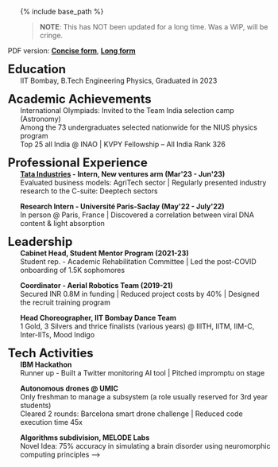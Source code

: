 <!-- ---
layout: resume
title:
permalink: /cv/
author_profile: true
redirect_from:
  - /resume
---
<!-- Change to be made: Write everything in detail here. Make the concise one on PDF -->
{% include base_path %}  
> **NOTE**: This has NOT been updated for a long time. Was a WIP, will be cringe.  

<!-- <span style = "font-size:1.7em; margin-left: -25px;"> [Concise](/files/Concise-Resume-Mithil.pdf) </span>  -->
<span style = "margin-left: -25px;">PDF version: [**Concise form**](/files/Concise-Resume-Mithil.pdf),  [**Long form**](/files/Mithil-Vakde-Resume.pdf)</span>  

<!-- <span style = "margin-left: -25px;">To respect your time, I include only points relevant to the role. Find my standard, full resume [**here**](/files/Mithil-Vakde-Resume.pdf) (read at your own peril)</span>   -->

**<span style = "font-size:1.7em; margin-left: -25px;">Education</span>**  
IIT Bombay, B.Tech Engineering Physics, Graduated in 2023  

**<span style = "font-size:1.7em; margin-left: -25px;">Academic Achievements</span>**  
International Olympiads: Invited to the Team India selection camp (Astronomy)  
Among the 73 undergraduates selected nationwide for the NIUS physics program  
Top 25 all India @ INAO | KVPY Fellowship – All India Rank 326

**<span style = "font-size:1.7em; margin-left: -25px;">Professional Experience</span>**  
**<span style = "font-size:1em;">[Tata Industries](https://tataindustries.com/) - Intern, New ventures arm (Mar'23 - Jun'23)</span>**  
Evaluated business models: AgriTech sector | Regularly presented industry research to the C-suite: Deeptech sectors

<!-- **<span style = "font-size:1em;">Co-founder - Soilo (Feb'23 - Aug'23)</span>**  
Secured INR 50K in funding | Developed a marker recognition algorithm for drones   -->

**<span style = "font-size:1em;">Research Intern - Université Paris-Saclay (May'22 - July'22)</span>**  
In person @ Paris, France | Discovered a correlation between viral DNA content & light absorption

**<span style = "font-size:1.7em; margin-left: -25px;">Leadership</span>**  
**<span style = "font-size:1em;">Cabinet Head, Student Mentor Program (2021-23)</span>**  
Student rep. - Academic Rehabilitation Committee | Led the post-COVID onboarding of 1.5K sophomores

**<span style = "font-size:1em;">Coordinator - Aerial Robotics Team (2019-21)</span>**  
Secured INR 0.8M in funding | Reduced project costs by 40% | Designed the recruit training program 

**<span style = "font-size:1em;">Head Choreographer, IIT Bombay Dance Team</span>**  
1 Gold, 3 Silvers and thrice finalists (various years) @ IIITH, IITM, IIM-C, Inter-IITs, Mood Indigo

**<span style = "font-size:1.7em; margin-left: -25px;">Tech Activities</span>**  
**<span style = "font-size:1em;">IBM Hackathon</span>**  
Runner up - Built a Twitter monitoring AI tool | Pitched impromptu on stage  

**<span style = "font-size:1em;">Autonomous drones @ UMIC</span>**  
Only freshman to manage a subsystem (a role usually reserved for 3rd year students)  
Cleared 2 rounds: Barcelona smart drone challenge | Reduced code execution time 45x  

**<span style = "font-size:1em;"> Algorithms subdivision, MELODE Labs</span>**  
Novel Idea: 75% accuracy in simulating a brain disorder using neuromorphic computing principles   -->
